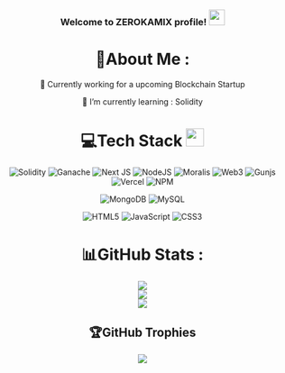 <h3 align="center">
  Welcome to ZEROKAMIX profile!
  <img src="https://media.giphy.com/media/hvRJCLFzcasrR4ia7z/giphy.gif" width="28">
</h3>

<div align="center">
  
# 🐼About Me :
  
🔭 Currently working for a upcoming Blockchain Startup
  
🌱 I’m currently learning : Solidity


# 💻Tech Stack <img src = "https://media2.giphy.com/media/QssGEmpkyEOhBCb7e1/giphy.gif?cid=ecf05e47a0n3gi1bfqntqmob8g9aid1oyj2wr3ds3mg700bl&rid=giphy.gif" width = 32px> 
  
  ![Solidity](https://img.shields.io/badge/Solidity-%23000000.svg?style=for-the-badge&logo=Solidity&logoColor=white)
  ![Ganache](https://img.shields.io/badge/Ganache-%23000000.svg?style=for-the-badge&logo=Ganache&logoColor=white)
  ![Next JS](https://img.shields.io/badge/Next-black?style=for-the-badge&logo=next.js&logoColor=white) 
  ![NodeJS](https://img.shields.io/badge/node.js-%23000000?style=for-the-badge&logo=node.js&logoColor=white)
  ![Moralis](https://img.shields.io/badge/moralis-%23000000.svg?style=for-the-badge&logo=moralis&logoColor=white) 
  ![Web3](https://img.shields.io/badge/web3.js-%23000000.svg?style=for-the-badge&logo=web3.js&logoColor=white) 
  ![Gunjs](https://img.shields.io/badge/gun.js-%23000000.svg?style=for-the-badge&logo=gun.js&logoColor=white) 
  ![Vercel](https://img.shields.io/badge/vercel-%23000000.svg?style=for-the-badge&logo=vercel&logoColor=white) 
  ![NPM](https://img.shields.io/badge/NPM-%23000000.svg?style=for-the-badge&logo=npm&logoColor=white) 

  ![MongoDB](https://img.shields.io/badge/MongoDB-%234ea94b.svg?style=for-the-badge&logo=mongodb&logoColor=white)
  ![MySQL](https://img.shields.io/badge/MySQL-%231572B6.svg?style=for-the-badge&logo=MySQL&logoColor=white)
  
![HTML5](https://img.shields.io/badge/html5-%23E34F26.svg?style=for-the-badge&logo=html5&logoColor=white) ![JavaScript](https://img.shields.io/badge/javascript-%23323330.svg?style=for-the-badge&logo=javascript&logoColor=%23F7DF1E) ![CSS3](https://img.shields.io/badge/css3-%231572B6.svg?style=for-the-badge&logo=css3&logoColor=white)
  
  
# 📊GitHub Stats :
![](https://github-readme-stats.vercel.app/api?username=zerokamix&theme=algolia&hide_border=false&include_all_commits=false&count_private=false)<br/>
![](https://github-readme-streak-stats.herokuapp.com/?user=zerokamix&theme=algolia&hide_border=false)<br/>
![](https://github-readme-stats.vercel.app/api/top-langs/?username=zerokamix&theme=algolia&hide_border=false&include_all_commits=false&count_private=false&layout=compact)

## 🏆GitHub Trophies
![](https://github-profile-trophy.vercel.app/?username=zerokamix&theme=discord&no-frame=false&no-bg=false&margin-w=4)

</div>
